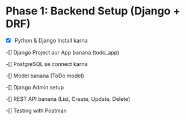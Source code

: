 # Phase 1: Backend Setup (Django + DRF)

- [x] Python & Django Install karna

-[] Django Project aur App banana (todo_app)

-[] PostgreSQL se connect karna

-[] Model banana (ToDo model)

-[] Django Admin setup

-[] REST API banana (List, Create, Update, Delete)

-[] Testing with Postman
